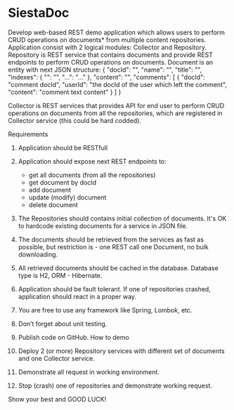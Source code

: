 # SiestaDoc
Develop web-based REST demo application which allows users to perform CRUD operations on documents* from multiple
content repositories. 
Application consist with 2 logical modules: Collector and Repository. 
Repository is REST service that contains documents and provide REST endpoints to perform CRUD operations on documents. 
Document is an entity with next JSON structure:
{
    "docId": "<document docId>",
    "name": "<document name>",
    "title": "<document title>",
    "indexes": {
        "<index name>": "<index value>",
        "...": "..."
    },
    "content": "<document text content>",
    "comments": [
        {
            "docId": "comment docId",
            "userId": "the docId of the user which left the comment",
            "content": "comment text content"
        }
    ]
}

Collector is REST services that provides API for end user to perform CRUD operations on documents from all the repositories, which are registered in Collector service (this could be hard codded). 
	                                
				
Requirements
1.	Application should be RESTfull

2.	Application should expose next REST endpoints to:

    - get all documents (from all the repositories)
    - get document by docId
    - add document
    - update (modify) document
    - delete document
3.	 The Repositories should contains initial collection of documents. It's OK to hardcode existing documents for a service in JSON file.
4.	The documents should be retrieved from the services as fast as possible, but restriction is - one REST call one Document, no bulk downloading.
5.	All retrieved documents should be cached in the database. Database type is H2, ORM - Hibernate.
6.	Application should be fault tolerant. If one of repositories crashed, application should react in a proper way.
7.	You are free to use any framework like Spring, Lombok, etc.
8.	Don’t forget about unit testing.
9.	Publish code on GitHub.
How to demo

1. Deploy 2 (or more) Repository services with different set of documents and one Collector service. 
2. Demonstrate all request in working environment.
3. Stop (crash) one of repositories and demonstrate working request.


Show your best and GOOD LUCK!
